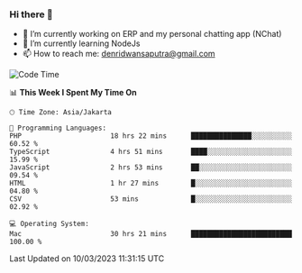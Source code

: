 ### Hi there 👋

- 🔭 I’m currently working on ERP and my personal chatting app (NChat)
- 🌱 I’m currently learning NodeJs
- 📫 How to reach me: denridwansaputra@gmail.com


<!--START_SECTION:waka-->
![Code Time](http://img.shields.io/badge/Code%20Time-2%2C766%20hrs%2035%20mins-blue)

📊 **This Week I Spent My Time On** 

```text
🕑︎ Time Zone: Asia/Jakarta

💬 Programming Languages: 
PHP                      18 hrs 22 mins      ███████████████░░░░░░░░░░   60.52 % 
TypeScript               4 hrs 51 mins       ████░░░░░░░░░░░░░░░░░░░░░   15.99 % 
JavaScript               2 hrs 53 mins       ██░░░░░░░░░░░░░░░░░░░░░░░   09.54 % 
HTML                     1 hr 27 mins        █░░░░░░░░░░░░░░░░░░░░░░░░   04.80 % 
CSV                      53 mins             █░░░░░░░░░░░░░░░░░░░░░░░░   02.92 % 

💻 Operating System: 
Mac                      30 hrs 21 mins      █████████████████████████   100.00 % 
```


 Last Updated on 10/03/2023 11:31:15 UTC
<!--END_SECTION:waka-->

